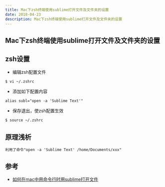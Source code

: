 ```yaml
---
title: Mac下zsh终端使用sublime打开文件及文件夹的设置
date: 2018-04-23
description: Mac下zsh终端使用sublime打开文件及文件夹的设置
---
```


## Mac下zsh终端使用sublime打开文件及文件夹的设置

<!--# 简介
Mac下zsh终端使用sublime打开文件及文件夹的设置-->

## zsh设置

- 编辑zsh配置文件

```bash
$ vi ~/.zshrc
```

- 添加如下配置内容

```
alias subl="open -a 'Sublime Text'"
```

- 保存退出，使zsh配置生效

```bash
$ source ~/.zshrc
```

## 原理浅析

```
利用了命令"open -a 'Sublime Text' /home/Documents/xxx"
```

## 参考

- [如何在mac中用命令行时用sublime打开文件](https://segmentfault.com/q/1010000002397241)









